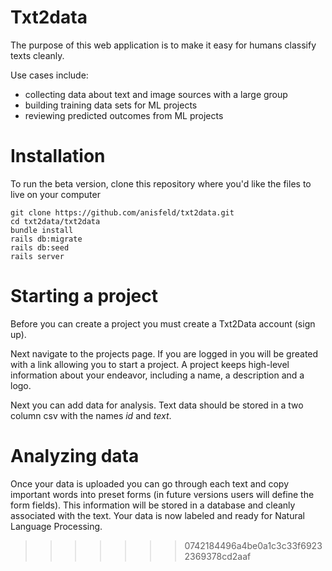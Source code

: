 # Txt2data

The purpose of this web application is to make it easy for humans classify texts cleanly.

Use cases include:
- collecting data about text and image sources with a large group
- building training data sets for ML projects
- reviewing predicted outcomes from ML projects

# Installation
To run the beta version, clone this repository where you'd like the files to live on your computer
```
git clone https://github.com/anisfeld/txt2data.git
cd txt2data/txt2data
bundle install
rails db:migrate
rails db:seed
rails server
```

# Starting a project
Before you can create a project you must create a Txt2Data account (sign up).

Next navigate to the projects page. If you are logged in you will be greated with a link allowing you to start a project.
A project keeps high-level information about your endeavor, including a name, a description and a logo.

Next you can add data for analysis.
Text data should be stored in a two column csv with the names *id* and *text*.

# Analyzing data
Once your data is uploaded you can go through each text and copy important words into preset forms (in future versions users will define the form fields). This information will be stored in a database and cleanly associated with the text. Your data is now labeled and ready for Natural Language Processing.





>>>>>>> 0742184496a4be0a1c3c33f69232369378cd2aaf

